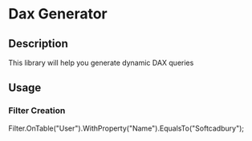 # Dax Generator

## Description

This library will help you generate dynamic DAX queries

## Usage

### Filter Creation
Filter.OnTable("User").WithProperty("Name").EqualsTo("Softcadbury");